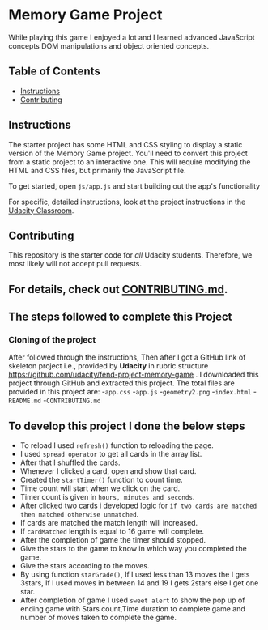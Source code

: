 # Memory Game Project
  While playing this game I enjoyed a lot and I learned advanced JavaScript concepts DOM manipulations and object oriented concepts.

## Table of Contents

* [Instructions](#instructions)
* [Contributing](#contributing)

## Instructions

The starter project has some HTML and CSS styling to display a static version of the Memory Game project. You'll need to convert this project from a static project to an interactive one. This will require modifying the HTML and CSS files, but primarily the JavaScript file.

To get started, open `js/app.js` and start building out the app's functionality

For specific, detailed instructions, look at the project instructions in the [Udacity Classroom](https://classroom.udacity.com/me).

## Contributing

This repository is the starter code for _all_ Udacity students. Therefore, we most likely will not accept pull requests.

For details, check out [CONTRIBUTING.md](CONTRIBUTING.md).
------------
## The steps followed to complete this Project

### Cloning of the project

After followed through the instructions, Then after I got a GitHub link of skeleton project i.e., provided by **Udacity** in rubric structure https://github.com/udacity/fend-project-memory-game .
I downloaded this project through GitHub and extracted this project.
The total files are provided in this project are:
      -`app.css`
      -`app.js`
      -`geometry2.png`
      -`index.html`
      -`README.md`
      -`CONTRIBUTING.md`
## To develop this project I done the below steps

- To reload I used `refresh()` function to reloading the page.
- I used `spread operator` to get all cards in the array list.
- After that I shuffled the cards.
- Whenever I clicked a card, open and show that card.
- Created the `startTimer()` function  to count time.
- Time count will start when we click on the card.
- Timer count is given in `hours, minutes and seconds`.
- After clicked two cards i developed logic for `if two cards are matched then matched otherwise unmatched`.
- If cards are matched the match length will increased.
- If `cardMatched` length is equal to 16 game will complete.
- After the  completion of game the timer should stopped.
- Give the stars to the game to know in which way you completed the game.
- Give the stars according to the moves.
- By using function `starGrade()`, If I used less than 13 moves the I gets 3stars, If I used moves in between 14 and 19 I gets 2stars else I get one star.
- After completion of game I used `sweet alert` to show the pop up of ending game with Stars count,Time duration to complete game and number of moves taken to complete the game.
